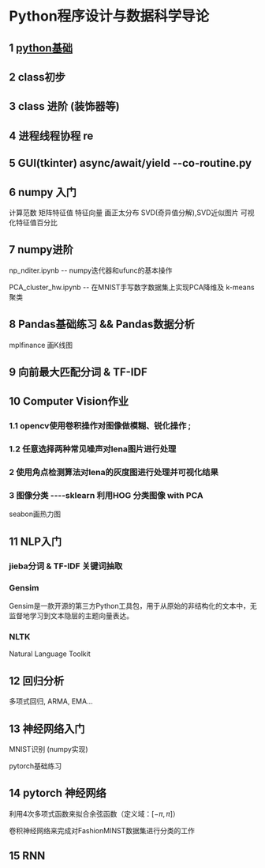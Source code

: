 # Python程序设计与数据科学导论

## 1 [python基础](1.html)

## 2 class初步

## 3 class 进阶 (装饰器等)

## 4 进程线程协程 re

## 5 GUI(tkinter)  async/await/yield --co-routine.py

## 6 numpy 入门 

计算范数 矩阵特征值 特征向量 画正太分布 SVD(奇异值分解),SVD近似图片 可视化特征值百分比

## 7 numpy进阶

np_nditer.ipynb -- numpy迭代器和ufunc的基本操作

PCA_cluster_hw.ipynb -- 在MNIST手写数字数据集上实现PCA降维及 k-means聚类

## 8 Pandas基础练习 && Pandas数据分析

mplfinance 画K线图

## 9 向前最大匹配分词 & TF-IDF

## 10 Computer Vision作业

### 1.1 opencv使用卷积操作对图像做模糊、锐化操作 ; 

### 1.2 任意选择两种常见噪声对lena图片进行处理

### 2 使用角点检测算法对lena的灰度图进行处理并可视化结果

### 3 图像分类 ----sklearn 利用HOG 分类图像 with PCA

seabon画热力图

## 11 NLP入门

### jieba分词 & TF-IDF 关键词抽取 

### Gensim 

Gensim是一款开源的第三方Python工具包，用于从原始的非结构化的文本中，无监督地学习到文本隐层的主题向量表达。

### NLTK

Natural Language Toolkit

## 12 回归分析

多项式回归, ARMA, EMA...

## 13 神经网络入门

MNIST识别 (numpy实现)

pytorch基础练习

## 14 pytorch 神经网络

利用4次多项式函数来拟合余弦函数（定义域：$[-\pi,\pi]$） 

卷积神经网络来完成对FashionMINST数据集进行分类的工作

## 15 RNN







